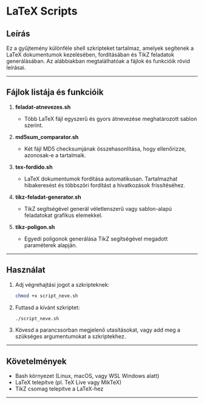 # LaTeX Scripts

## Leírás
Ez a gyűjtemény különféle shell szkripteket tartalmaz, amelyek segítenek a LaTeX dokumentumok kezelésében, fordításában és TikZ feladatok generálásában. Az alábbiakban megtalálhatóak a fájlok és funkcióik rövid leírásai.

---

## Fájlok listája és funkcióik

1. **feladat-atnevezes.sh**
   - Több LaTeX fájl egyszerű és gyors átnevezése meghatározott sablon szerint.

2. **md5sum_comparator.sh**
   - Két fájl MD5 checksumjának összehasonlítása, hogy ellenőrizze, azonosak-e a tartalmaik.

3. **tex-fordido.sh**
   - LaTeX dokumentumok fordítása automatikusan. Tartalmazhat hibakeresést és többszöri fordítást a hivatkozások frissítéséhez.

4. **tikz-feladat-generator.sh**
   - TikZ segítségével generál véletlenszerű vagy sablon-alapú feladatokat grafikus elemekkel.

5. **tikz-poligon.sh**
   - Egyedi poligonok generálása TikZ segítségével megadott paraméterek alapján.

---

## Használat
1. Adj végrehajtási jogot a szkripteknek:
   ```bash
   chmod +x script_neve.sh
   ```

2. Futtasd a kívánt szkriptet:
   ```bash
   ./script_neve.sh
   ```

3. Kövesd a parancssorban megjelenő utasításokat, vagy add meg a szükséges argumentumokat a szkriptekhez.

---

## Követelmények
- Bash környezet (Linux, macOS, vagy WSL Windows alatt)
- LaTeX telepítve (pl. TeX Live vagy MikTeX)
- TikZ csomag telepítve a LaTeX-hez

---
